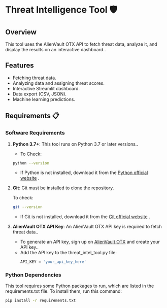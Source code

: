 # Threat Intelligence Tool 🛡️

## Overview
This tool uses the AlienVault OTX API to fetch threat data, analyze it, and display the results on an interactive dashboard..

## Features
- Fetching threat data.
- Analyzing data and assigning threat scores.
- Interactive Streamlit dashboard.
- Data export (CSV, JSON).
- Machine learning predictions.

## Requirements 📋

### Software Requirements
1. **Python 3.7+**:  This tool runs on Python 3.7 or later versions..
   -  To Check:
     ```bash
     python --version
     ```
   - If Python is not installed, download it from the [Python official website](https://www.python.org/downloads/) .

2. **Git**: Git must be installed to clone the repository.

    To check:
     ```bash
     git --version
     ```
   - If Git is not installed, download it from the [Git official website](https://git-scm.com/downloads) .

3. **AlienVault OTX API Key**: An AlienVault OTX API key is required to fetch threat data..
   - To generate an API key, sign up on [AlienVault OTX](https://otx.alienvault.com/api/) and create your API key..
   - Add the API key to the threat_intel_tool.py file:
     ```python
     API_KEY = 'your_api_key_here'
     ```

### Python Dependencies
This tool requires some Python packages to run, which are listed in the requirements.txt file. To install them, run this command:
```bash
pip install -r requirements.txt

